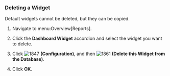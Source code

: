 ### Deleting a Widget

<div class="note">

Default widgets cannot be deleted, but they can be copied.

</div>

1.  Navigate to menu:Overview\[Reports\].

2.  Click the **Dashboard Widget** accordion and select the widget you
    want to delete.

3.  Click ![1847](../images/1847.png) **(Configuration)**, and then
    ![1861](../images/1861.png) **(Delete this Widget from the
    Database)**.

4.  Click **OK**.
